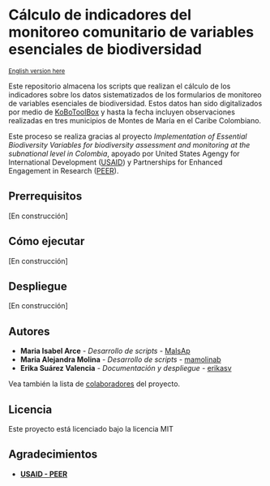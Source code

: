 # Cálculo de indicadores del monitoreo comunitario de variables esenciales de biodiversidad

<sub>[English version here](README_en.md)</sub>

Este repositorio almacena los scripts que realizan el cálculo de los indicadores sobre los datos sistematizados de los formularios de monitoreo de variables esenciales de biodiversidad. Estos datos han sido digitalizados por medio de [KoBoToolBox](https://www.kobotoolbox.org/) y hasta la fecha incluyen observaciones realizadas en tres municipios de Montes de María en el Caribe Colombiano.

Este proceso se realiza gracias al proyecto *Implementation of Essential Biodiversity Variables for biodiversity assessment and monitoring at the subnational level in Colombia*, apoyado por United States Agengy for International Development ([USAID](https://www.usaid.gov/research/peer)) y Partnerships for Enhanced Engagement in Research ([PEER](https://sites.nationalacademies.org/PGA/PEER/index.htm)).

## Prerrequisitos

[En construcción]

## Cómo ejecutar

[En construcción]

## Despliegue

[En construcción]

## Autores

* **Maria Isabel Arce** - *Desarrollo de scripts* - [MaIsAp](https://github.com/MaIsAp)
* **Maria Alejandra Molina** - *Desarrollo de scripts* - [mamolinab](https://github.com/mamolinab)
* **Erika Suárez Valencia** - *Documentación y despliegue* - [erikasv](https://github.com/erikasv)

Vea también la lista de [colaboradores](https://github.com/PEM-Humboldt/ebv-cbm-indicators/contributors) del proyecto.

## Licencia

Este proyecto está licenciado bajo la licencia MIT

## Agradecimientos

* [**USAID - PEER**](https://sites.nationalacademies.org/PGA/PEER/index.htm)
